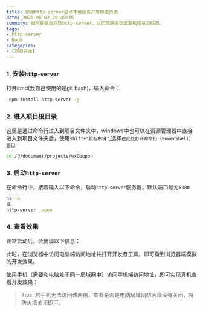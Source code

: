 ```yaml
---
title: 使用http-server启动本地服务开发静态页面
date: 2020-05-02 20:49:16
summary: 如何安装及启动http-server，以实现静态页面真机预览及联调。
tags:
- http-server
- Node
categories:
- [项目开发]
---
```


### 1. 安装`http-server`
打开cmd(我自己使用的是git bash)，输入命令：

```bash
 npm install http-server -g  
```

### 2. 进入项目根目录
这里是通过命令行进入到项目文件夹中，windows中也可以在资源管理器中直接进入到项目文件夹后，使用`shift+"鼠标右键"`,选择`在此处打开命令行（PowerShell）窗口`

```bash  
cd /d/document/projects/wxCoupon
```

### 3. 启动`http-server`
在命令行中，接着输入以下命令，启动`http-server`服务器，默认端口号为`8080`

```bash
hs -o 
或 
http-server -open  
```

### 4. 查看效果
正常启动后，会出现以下信息：
<!-- ![](https://s1.ax1x.com/2022/08/14/vUC8u8.png) -->

此时，在浏览器中访问电脑端访问地址并打开开发者工具，即可看到浏览器端模拟的开发效果。
<!-- ![](https://s1.ax1x.com/2022/08/14/vUCGDS.png) -->

使用手机（需要和电脑处于同一局域网中）访问手机端访问地址，即可实现真机查看开发效果：
<!-- ![](https://s1.ax1x.com/2022/08/14/vUCJHg.png) -->

> Tips: 若手机无法访问该网络，查看是否是电脑局域网防火墙没有关闭，将防火墙关闭即可。